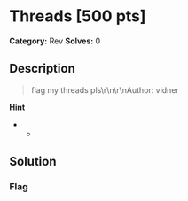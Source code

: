 # Threads [500 pts]

**Category:** Rev
**Solves:** 0

## Description
>flag my threads pls\r\n\r\nAuthor: vidner

**Hint**
* -

## Solution

### Flag

